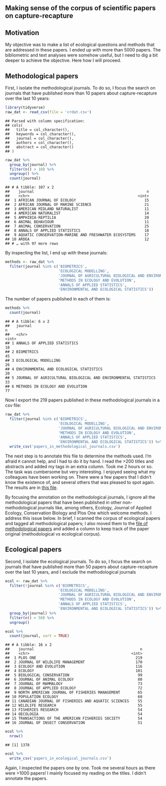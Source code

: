 Making sense of the corpus of scientific papers on capture-recapture
---

Motivation
----------

My objective was to make a list of ecological questions and methods that
are addressed in these papers. I ended up with more than 5000 papers.
The bibliometric and text analyses were somehow useful, but I need to
dig a bit deeper to achieve the objective. Here how I will proceed.

Methodological papers
---------------------

First, I isolate the methodological journals. To do so, I focus the
search on journals that have published more than 10 papers about
capture-recapture over the last 10 years:

``` r
library(tidyverse)
raw_dat <- read_csv(file = 'crdat.csv')
```

    ## Parsed with column specification:
    ## cols(
    ##   title = col_character(),
    ##   keywords = col_character(),
    ##   journal = col_character(),
    ##   authors = col_character(),
    ##   abstract = col_character()
    ## )

``` r
raw_dat %>% 
  group_by(journal) %>%
  filter(n() > 10) %>%
  ungroup() %>%
  count(journal)
```

    ## # A tibble: 107 x 2
    ##    journal                                                   n
    ##    <chr>                                                 <int>
    ##  1 AFRICAN JOURNAL OF ECOLOGY                               15
    ##  2 AFRICAN JOURNAL OF MARINE SCIENCE                        21
    ##  3 AMERICAN MIDLAND NATURALIST                              11
    ##  4 AMERICAN NATURALIST                                      14
    ##  5 AMPHIBIA-REPTILIA                                        20
    ##  6 ANIMAL BEHAVIOUR                                         11
    ##  7 ANIMAL CONSERVATION                                      25
    ##  8 ANNALS OF APPLIED STATISTICS                             18
    ##  9 AQUATIC CONSERVATION-MARINE AND FRESHWATER ECOSYSTEMS    17
    ## 10 ARDEA                                                    12
    ## # … with 97 more rows

By inspecting the list, I end up with these journals:

``` r
methods <- raw_dat %>% 
  filter(journal %in% c('BIOMETRICS',
                        'ECOLOGICAL MODELLING',
                        'JOURNAL OF AGRICULTURAL BIOLOGICAL AND ENVIRONMENTAL STATISTICS',
                        'METHODS IN ECOLOGY AND EVOLUTION',
                        'ANNALS OF APPLIED STATISTICS',
                        'ENVIRONMENTAL AND ECOLOGICAL STATISTICS'))
```

The number of papers published in each of them is:

``` r
methods %>%
  count(journal)
```

    ## # A tibble: 6 x 2
    ##   journal                                                             n
    ##   <chr>                                                           <int>
    ## 1 ANNALS OF APPLIED STATISTICS                                       18
    ## 2 BIOMETRICS                                                         45
    ## 3 ECOLOGICAL MODELLING                                               26
    ## 4 ENVIRONMENTAL AND ECOLOGICAL STATISTICS                            20
    ## 5 JOURNAL OF AGRICULTURAL BIOLOGICAL AND ENVIRONMENTAL STATISTICS    33
    ## 6 METHODS IN ECOLOGY AND EVOLUTION                                   77

Now I export the 219 papers published in these methodological journals
in a csv file:

``` r
raw_dat %>% 
  filter(journal %in% c('BIOMETRICS',
                        'ECOLOGICAL MODELLING',
                        'JOURNAL OF AGRICULTURAL BIOLOGICAL AND ENVIRONMENTAL STATISTICS',
                        'METHODS IN ECOLOGY AND EVOLUTION',
                        'ANNALS OF APPLIED STATISTICS',
                        'ENVIRONMENTAL AND ECOLOGICAL STATISTICS')) %>%
  write_csv('papers_in_methodological_journals.csv')
```

The next step is to annotate this file to determine the methods used. I’m afraid `R` cannot help, and I had to do it by hand. I read the >200 titles and abstracts and added my tags in an extra column. Took me 2 hours or so. The task was cumbersome but very interesting. I enjoyed seeing what my colleagues have been working on. There were a few papers that I didn't know the existence of, and several others that was pleased to spot again. The results are in [this file](https://github.com/oliviergimenez/capture-recapture-review/blob/master/papers_in_methodological_journals_annotated.csv).

By focusing the annotation on the methodological journals, I ignore all the methodological papers that have been published in other non-methodological journals like, among others, Ecology, Journal of Applied Ecology, Conservation Biology and Plos One which welcome methods. I address this issue below. In brief, I scanned the corpus of ecological papers and tagged all methodological papers; I also moved them to the [file of methodological papers](https://github.com/oliviergimenez/capture-recapture-review/blob/master/papers_in_methodological_journals_annotated.csv) and added a column to keep track of the paper original (methodological vs ecological corpus).

Ecological papers
-----------------

Second, I isolate the ecological journals. To do so, I focus the search
on journals that have published more than 50 papers about
capture-recapture over the last 10 years, and I exclude the
methodological journals

``` r
ecol <- raw_dat %>% 
  filter(!journal %in% c('BIOMETRICS',
                        'ECOLOGICAL MODELLING',
                        'JOURNAL OF AGRICULTURAL BIOLOGICAL AND ENVIRONMENTAL STATISTICS',
                        'METHODS IN ECOLOGY AND EVOLUTION',
                        'ANNALS OF APPLIED STATISTICS',
                        'ENVIRONMENTAL AND ECOLOGICAL STATISTICS')) %>%
  group_by(journal) %>%
  filter(n() > 50) %>%
  ungroup()

ecol %>% 
  count(journal, sort = TRUE)
```

    ## # A tibble: 16 x 2
    ##    journal                                                n
    ##    <chr>                                              <int>
    ##  1 PLOS ONE                                             219
    ##  2 JOURNAL OF WILDLIFE MANAGEMENT                       170
    ##  3 ECOLOGY AND EVOLUTION                                116
    ##  4 ECOLOGY                                              101
    ##  5 BIOLOGICAL CONSERVATION                               99
    ##  6 JOURNAL OF ANIMAL ECOLOGY                             80
    ##  7 JOURNAL OF MAMMALOGY                                  73
    ##  8 JOURNAL OF APPLIED ECOLOGY                            72
    ##  9 NORTH AMERICAN JOURNAL OF FISHERIES MANAGEMENT        65
    ## 10 POPULATION ECOLOGY                                    60
    ## 11 CANADIAN JOURNAL OF FISHERIES AND AQUATIC SCIENCES    55
    ## 12 WILDLIFE RESEARCH                                     55
    ## 13 FISHERIES RESEARCH                                    54
    ## 14 OECOLOGIA                                             54
    ## 15 TRANSACTIONS OF THE AMERICAN FISHERIES SOCIETY        54
    ## 16 JOURNAL OF INSECT CONSERVATION                        51

``` r
ecol %>%
  nrow()
```

    ## [1] 1378

``` r
ecol %>%
  write_csv('papers_in_ecological_journals.csv')
```

Again, I inspected the papers one by one. Took me several hours as there were >1000 papers! I mainly focused my reading on the titles. I didn't annotate the papers.
